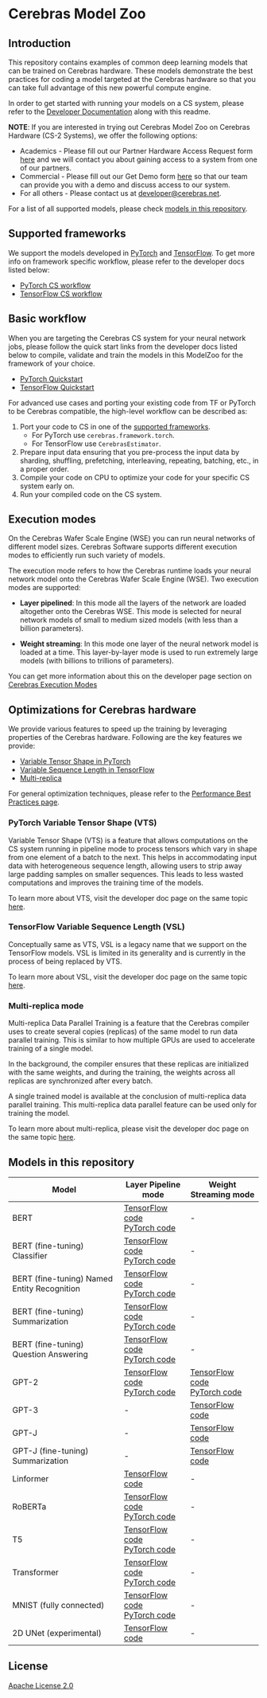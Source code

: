 # Cerebras Model Zoo

## Introduction

This repository contains examples of common deep learning models that can be trained on Cerebras hardware. These models demonstrate the best practices for coding a model targeted at the Cerebras hardware so that you can take full advantage of this new powerful compute engine.

In order to get started with running your models on a CS system, please refer to the [Developer Documentation](https://docs.cerebras.net/en/latest/index.html) along with this readme.

**NOTE**: If you are interested in trying out Cerebras Model Zoo on Cerebras Hardware (CS-2 Systems), we offer the following options:

- Academics - Please fill out our Partner Hardware Access Request form [here](https://www.cerebras.net/developers/partner-hardware-access-request/) and we will contact you about gaining access to a system from one of our partners.
- Commercial - Please fill out our Get Demo form [here]( https://www.cerebras.net/get-demo/) so that our team can provide you with a demo and discuss access to our system.
- For all others - Please contact us at developer@cerebras.net.

For a list of all supported models, please check [models in this repository](#models-in-this-repository).

## Supported frameworks

We support the models developed in [PyTorch](https://pytorch.org/) and [TensorFlow](https://www.tensorflow.org/). To get more info on framework specific workflow, please refer to the developer docs listed below:

- [PyTorch CS workflow](https://docs.cerebras.net/en/latest/pytorch-docs/pytorch-cs-workflow.html)
- [TensorFlow CS workflow](https://docs.cerebras.net/en/latest/tensorflow-docs/cs-tf-workflow.html)

## Basic workflow

When you are targeting the Cerebras CS system for your neural network jobs, please follow the quick start links from the developer docs listed below to compile, validate and train the models in this ModelZoo for the framework of your choice.

- [PyTorch Quickstart](https://docs.cerebras.net/en/latest/getting-started/pytorch/index.html)
- [TensorFlow Quickstart](https://docs.cerebras.net/en/latest/getting-started/tensorflow/index.html)

For advanced use cases and porting your existing code from TF or PyTorch to be Cerebras compatible, the high-level workflow can be described as:

1. Port your code to CS in one of the [supported frameworks](#supported-frameworks).
   - For PyTorch use `cerebras.framework.torch`.
   - For TensorFlow use `CerebrasEstimator`.
2. Prepare input data ensuring that you pre-process the input data by sharding, shuffling, prefetching, interleaving, repeating, batching, etc., in a proper order.
3. Compile your code on CPU to optimize your code for your specific CS system early on.
4. Run your compiled code on the CS system.

## Execution modes

On the Cerebras Wafer Scale Engine (WSE) you can run neural networks of different model sizes. Cerebras Software supports different execution modes to efficiently run such variety of models.

The execution mode refers to how the Cerebras runtime loads your neural network model onto the Cerebras Wafer Scale Engine (WSE). Two execution modes are supported:

- **Layer pipelined**: In this mode all the layers of the network are loaded altogether onto the Cerebras WSE. This mode is selected for neural network models of small to medium sized models (with less than a billion parameters).

- **Weight streaming**: In this mode one layer of the neural network model is loaded at a time. This layer-by-layer mode is used to run extremely large models (with billions to trillions of parameters).

You can get more information about this on the developer page section on [Cerebras Execution Modes](https://docs.cerebras.net/en/latest/cerebras-basics/cerebras-execution-modes.html#cerebras-execution-modes)

## Optimizations for Cerebras hardware

We provide various features to speed up the training by leveraging properties of the Cerebras hardware. Following are the key features we provide:

- [Variable Tensor Shape in PyTorch](#pytorch-variable-tensor-shape-vts)
- [Variable Sequence Length in TensorFlow](#tensorflow-variable-sequence-length-vsl)
- [Multi-replica](#multi-replica-mode)

For general optimization techniques, please refer to the [Performance Best Practices page](https://docs.cerebras.net/en/latest/general/performance-optimization.html).

### PyTorch Variable Tensor Shape (VTS)

Variable Tensor Shape (VTS) is a feature that allows computations on the CS system running in pipeline mode to process tensors which vary in shape from one element of a batch to the next. This helps in accommodating input data with heterogeneous sequence length, allowing users to strip away large padding samples on smaller sequences. This leads to less wasted computations and improves the training time of the models.

To learn more about VTS, visit the developer doc page on the same topic [here](https://docs.cerebras.net/en/latest/pytorch-docs/pytorch-vts.html).

### TensorFlow Variable Sequence Length (VSL)

Conceptually same as VTS, VSL is a legacy name that we support on the TensorFlow models. VSL is limited in its generality and is currently in the process of being replaced by VTS.

To learn more about VSL, visit the developer doc page on the same topic [here](https://docs.cerebras.net/en/latest/tensorflow-docs/tf-vsl.html).

### Multi-replica mode

Multi-replica Data Parallel Training is a feature that the Cerebras compiler uses to create several copies (replicas) of the same model to run data parallel training. This is similar to how multiple GPUs are used to accelerate training of a single model.

In the background, the compiler ensures that these replicas are initialized with the same weights, and during the training, the weights across all replicas are synchronized after every batch.

A single trained model is available at the conclusion of multi-replica data parallel training. This multi-replica data parallel feature can be used only for training the model.

To learn more about multi-replica, please visit the developer doc page on the same topic [here](https://docs.cerebras.net/en/latest/general/multi-replica-data-parallel-training.html).

## Models in this repository

| Model | Layer Pipeline mode | Weight Streaming mode |
|---|---|---|
| BERT | [TensorFlow code](./modelzoo/transformers/tf/bert/)<br>[PyTorch code](./modelzoo/transformers/pytorch/bert/) | - |
| BERT (fine-tuning) Classifier | [TensorFlow code](./modelzoo/transformers/tf/bert/fine_tuning/classifier/)<br>[PyTorch code](./modelzoo/transformers/pytorch/bert/fine_tuning/classifier/) | - |
| BERT (fine-tuning) Named Entity Recognition | [TensorFlow code](./modelzoo/transformers/tf/bert/fine_tuning/token_classifier/)<br>[PyTorch code](./modelzoo/transformers/pytorch/bert/fine_tuning/token_classifier/) | - |
| BERT (fine-tuning) Summarization | [TensorFlow code](./modelzoo/transformers/tf/bert/fine_tuning/extractive_summarization/)<br>[PyTorch code](./modelzoo/transformers/pytorch/bert/fine_tuning/extractive_summarization/) | - |
| BERT (fine-tuning) Question Answering | [TensorFlow code](./modelzoo/transformers/tf/bert/fine_tuning/qa/)<br>[PyTorch code](./modelzoo/transformers/pytorch/bert/fine_tuning/qa/) | - |
| GPT-2 | [TensorFlow code](./modelzoo/transformers/tf/gpt2/)<br>[PyTorch code](./modelzoo/transformers/pytorch/gpt2/) | [TensorFlow code](./modelzoo/transformers/tf/gpt2/)<br>[PyTorch code](./modelzoo/transformers/pytorch/gpt2/) |
| GPT-3 | - | [TensorFlow code](./modelzoo/transformers/tf/gpt3/) |
| GPT-J | - | [TensorFlow code](./modelzoo/transformers/tf/gptj/) |
| GPT-J (fine-tuning) Summarization | - | [TensorFlow code](./modelzoo/transformers/tf/gptj/fine_tuning/abstractive_summarization/) |
| Linformer | [TensorFlow code](./modelzoo/transformers/tf/linformer/) | - |
| RoBERTa | [TensorFlow code](./modelzoo/transformers/tf/bert/)<br>[PyTorch code](./modelzoo/transformers/pytorch/bert/) | - |
| T5 | [TensorFlow code](./modelzoo/transformers/tf/t5/)<br>[PyTorch code](./modelzoo/transformers/pytorch/t5/) | - |
| Transformer | [TensorFlow code](./modelzoo/transformers/tf/transformer/)<br>[PyTorch code](./modelzoo/transformers/pytorch/transformer/) | - |
| MNIST (fully connected) | [TensorFlow code](./modelzoo/fc_mnist/tf/)<br>[PyTorch code](./modelzoo/fc_mnist/pytorch/) | - |
| 2D UNet (experimental) | [TensorFlow code](./modelzoo/unet/tf/) | - |

## License

[Apache License 2.0](./LICENSE)
